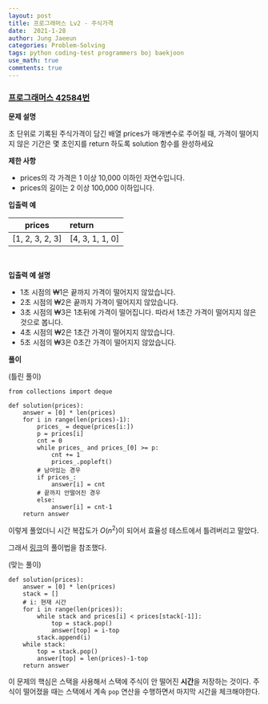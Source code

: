 ```yaml
---
layout: post
title: 프로그래머스 Lv2 - 주식가격
date:  2021-1-28
author: Jung Jaeeun
categories: Problem-Solving
tags: python coding-test programmers boj baekjoon
use_math: true
commtents: true
---
```


### [프로그래머스 42584번](https://programmers.co.kr/learn/courses/30/lessons/42584?language=python3)

**문제 설명**

초 단위로 기록된 주식가격이 담긴 배열 prices가 매개변수로 주어질 때, 가격이 떨어지지 않은 기간은 몇 초인지를 return 하도록 solution 함수를 완성하세요

**제한 사항**
- prices의 각 가격은 1 이상 10,000 이하인 자연수입니다.
- prices의 길이는 2 이상 100,000 이하입니다.

**입출력 예**

| prices | return |
|-------|:-------|
|[1, 2, 3, 2, 3]|[4, 3, 1, 1, 0]

<br>

**입출력 예 설명**

- 1초 시점의 ₩1은 끝까지 가격이 떨어지지 않았습니다.
- 2초 시점의 ₩2은 끝까지 가격이 떨어지지 않았습니다.
- 3초 시점의 ₩3은 1초뒤에 가격이 떨어집니다. 따라서 1초간 가격이 떨어지지 않은 것으로 봅니다.
- 4초 시점의 ₩2은 1초간 가격이 떨어지지 않았습니다.
- 5초 시점의 ₩3은 0초간 가격이 떨어지지 않았습니다.

**풀이**

(틀린 풀이)

```python3
from collections import deque

def solution(prices):
    answer = [0] * len(prices)
    for i in range(len(prices)-1):
        prices_ = deque(prices[i:])
        p = prices[i]
        cnt = 0
        while prices_ and prices_[0] >= p:
            cnt += 1
            prices_.popleft()
        # 남아있는 경우
        if prices_:
            answer[i] = cnt
        # 끝까지 안떨어진 경우
        else:
            answer[i] = cnt-1
    return answer
```

이렇게 풀었더니 시간 복잡도가 $O(n^2)$이 되어서 효율성 테스트에서 틀려버리고 말았다.

그래서 [링크](https://gurumee92.tistory.com/170)의 풀이법을 참조했다. 

(맞는 풀이)

```python3
def solution(prices):
    answer = [0] * len(prices)
    stack = []
    # i: 현재 시간
    for i in range(len(prices)):
        while stack and prices[i] < prices[stack[-1]]:
            top = stack.pop()
            answer[top] = i-top
        stack.append(i)
    while stack:
        top = stack.pop()
        answer[top] = len(prices)-1-top
    return answer
```

이 문제의 핵심은 스택을 사용해서 스택에 주식이 안 떨어진 **시간**을 저장하는 것이다. 주식이 떨어졌을 때는 스택에서 계속 ```pop``` 연산을 수행하면서 마지막 시간을 체크해야한다.